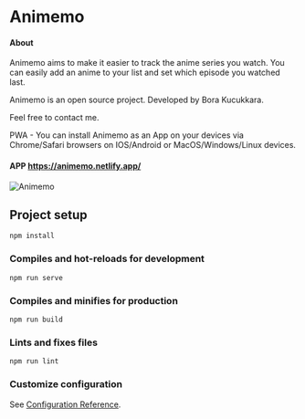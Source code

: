 # Animemo

#### About

Animemo aims to make it easier to track the anime series you watch. You can easily add an anime to your list and set which episode you watched last.

Animemo is an open source project. Developed by Bora Kucukkara.

Feel free to contact me.

PWA - You can install Animemo as an App on your devices via Chrome/Safari browsers on IOS/Android or MacOS/Windows/Linux devices.

#### APP https://animemo.netlify.app/

![Animemo](https://animemo.netlify.app/assets/animemo-app-screenshot.png)

## Project setup
```
npm install
```

### Compiles and hot-reloads for development
```
npm run serve
```

### Compiles and minifies for production
```
npm run build
```

### Lints and fixes files
```
npm run lint
```

### Customize configuration
See [Configuration Reference](https://cli.vuejs.org/config/).
